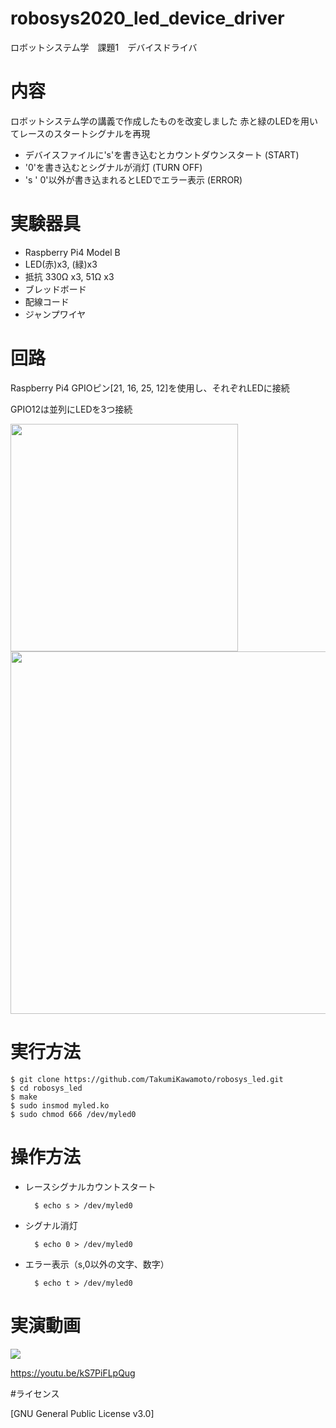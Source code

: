 # robosys2020_led_device_driver
ロボットシステム学　課題1　デバイスドライバ

# 内容

ロボットシステム学の講義で作成したものを改変しました
赤と緑のLEDを用いてレースのスタートシグナルを再現
- デバイスファイルに's'を書き込むとカウントダウンスタート (START)
- '0'を書き込むとシグナルが消灯 (TURN OFF)
- 's ' 0'以外が書き込まれるとLEDでエラー表示 (ERROR)

# 実験器具

- Raspberry Pi4 Model B
- LED(赤)x3, (緑)x3
- 抵抗 330Ω x3, 51Ω x3
- ブレッドボード
- 配線コード
- ジャンプワイヤ

# 回路

Raspberry Pi4 GPIOピン[21, 16, 25, 12]を使用し、それぞれLEDに接続

GPIO12は並列にLEDを3つ接続

<img src="https://github.com/TakumiKawamoto/robosys_led/blob/main/contents/Circuit_image.jpg" width="364px"><img src="https://github.com/TakumiKawamoto/robosys_led/blob/main/contents/image.jpg" width="580px">

# 実行方法

    $ git clone https://github.com/TakumiKawamoto/robosys_led.git
    $ cd robosys_led
    $ make
    $ sudo insmod myled.ko
    $ sudo chmod 666 /dev/myled0

# 操作方法

- レースシグナルカウントスタート

        $ echo s > /dev/myled0

- シグナル消灯

        $ echo 0 > /dev/myled0

- エラー表示（s,0以外の文字、数字）

        $ echo t > /dev/myled0

# 実演動画

[![](https://img.youtube.com/vi/kS7PiFLpQug/0.jpg)](https://www.youtube.com/watch?v=kS7PiFLpQug)

https://youtu.be/kS7PiFLpQug

#ライセンス

[GNU General Public License v3.0]
